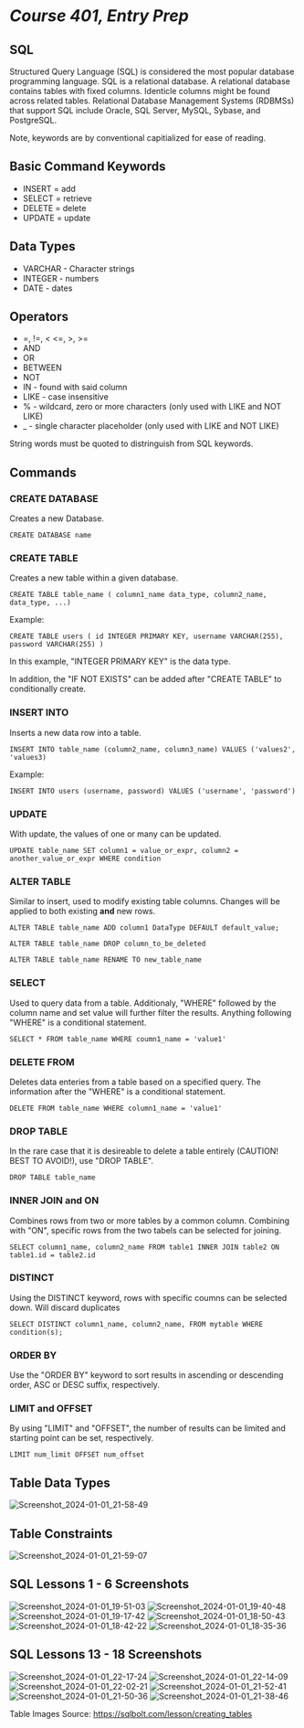 # *Course 401, Entry Prep*

## SQL

Structured Query Language (SQL) is considered the most popular database programming language. SQL is a relational database. A relational database contains tables with fixed columns. Identicle columns might be found across related tables. Relational Database Management Systems (RDBMSs) that support SQL include Oracle, SQL Server, MySQL, Sybase, and PostgreSQL.

Note, keywords are by conventional capitialized for ease of reading.

## Basic Command Keywords

+ INSERT = add
+ SELECT = retrieve
+ DELETE = delete
+ UPDATE = update

## Data Types

+ VARCHAR - Character strings
+ INTEGER - numbers
+ DATE - dates

## Operators

+ =, !=, < <=, >, >=
+ AND
+ OR
+ BETWEEN
+ NOT
+ IN - found with said column
+ LIKE - case insensitive
+ % - wildcard, zero or more characters (only used with LIKE and NOT LIKE)
+ _ - single character placeholder (only used with LIKE and NOT LIKE)

String words must be quoted to distringuish from SQL keywords.

## Commands

### CREATE DATABASE

Creates a new Database.

```CREATE DATABASE name```

### CREATE TABLE

Creates a new table within a given database.

```CREATE TABLE table_name ( column1_name data_type, column2_name, data_type, ...)```

Example:

```CREATE TABLE users ( id INTEGER PRIMARY KEY, username VARCHAR(255), password VARCHAR(255) )```

In this example, "INTEGER PRIMARY KEY" is the data type.

In addition, the "IF NOT EXISTS" can be added after "CREATE TABLE" to conditionally create.

### INSERT INTO

Inserts a new data row into a table.

```INSERT INTO table_name (column2_name, column3_name) VALUES ('values2', 'values3)```

Example:

```INSERT INTO users (username, password) VALUES ('username', 'password')```

### UPDATE

With update, the values of one or many can be updated. 

```UPDATE table_name SET column1 = value_or_expr, column2 = another_value_or_expr WHERE condition```

### ALTER TABLE

Similar to insert, used to modify existing table columns. Changes will be applied to both existing **and** new rows.

```ALTER TABLE table_name ADD column1 DataType DEFAULT default_value;```

```ALTER TABLE table_name DROP column_to_be_deleted```

```ALTER TABLE table_name RENAME TO new_table_name```

### SELECT

Used to query data from a table. Additionaly, "WHERE" followed by the column name and set value will further filter the results. Anything following "WHERE" is a conditional statement.

```SELECT * FROM table_name WHERE coumn1_name = 'value1'```

### DELETE FROM

Deletes data enteries from a table based on a specified query. The information after the "WHERE" is a conditional statement.

```DELETE FROM table_name WHERE column1_name = 'value1'```

### DROP TABLE

In the rare case that it is desireable to delete a table entirely (CAUTION! BEST TO AVOID!), use "DROP TABLE".

```DROP TABLE table_name```

### INNER JOIN and ON

Combines rows from two or more tables by a common column. Combining with "ON", specific rows from the two tabels can be selected for joining. 

```SELECT column1_name, column2_name FROM table1 INNER JOIN table2 ON table1.id = table2.id```

### DISTINCT

Using the DISTINCT keyword, rows with specific coumns can be selected down. Will discard duplicates

```SELECT DISTINCT column1_name, column2_name, FROM mytable WHERE condition(s);```

### ORDER BY

Use the "ORDER BY" keyword to sort results in ascending or descending order, ASC or DESC suffix, respectively.

### LIMIT and OFFSET

By using "LIMIT" and "OFFSET", the number of results can be limited and starting point can be set, respectively.

```LIMIT num_limit OFFSET num_offset```

## Table Data Types

![Screenshot_2024-01-01_21-58-49](https://github.com/Bradley-Hower/reading-notes/assets/139923955/441e600a-019c-4022-b376-52a5157ec183)

## Table Constraints

![Screenshot_2024-01-01_21-59-07](https://github.com/Bradley-Hower/reading-notes/assets/139923955/2cafe7ff-7616-4e9b-b7eb-716823be3e52)

## SQL Lessons 1 - 6 Screenshots
![Screenshot_2024-01-01_19-51-03](https://github.com/Bradley-Hower/reading-notes/assets/139923955/f2c6aae2-f441-4a0b-8412-c5e02c38723e)
![Screenshot_2024-01-01_19-40-48](https://github.com/Bradley-Hower/reading-notes/assets/139923955/b5c12e60-f076-42cb-aeed-416b8587743c)
![Screenshot_2024-01-01_19-17-42](https://github.com/Bradley-Hower/reading-notes/assets/139923955/244695f5-58c9-4df6-b7c0-f4d19f4901c0)
![Screenshot_2024-01-01_18-50-43](https://github.com/Bradley-Hower/reading-notes/assets/139923955/783c5cc9-db7a-4fd8-9dcc-5688b4ef3e46)
![Screenshot_2024-01-01_18-42-22](https://github.com/Bradley-Hower/reading-notes/assets/139923955/5638aebe-b21d-40d1-8d5b-94aee65a22f2)
![Screenshot_2024-01-01_18-35-36](https://github.com/Bradley-Hower/reading-notes/assets/139923955/a3e1244b-62f1-4eae-801f-353c191edca4)

## SQL Lessons 13 - 18 Screenshots

![Screenshot_2024-01-01_22-17-24](https://github.com/Bradley-Hower/reading-notes/assets/139923955/e0bff2d6-148e-4c77-881a-e25495c8c031)
![Screenshot_2024-01-01_22-14-09](https://github.com/Bradley-Hower/reading-notes/assets/139923955/40951f6f-6071-498c-b4ae-cc00fd3d3424)
![Screenshot_2024-01-01_22-02-21](https://github.com/Bradley-Hower/reading-notes/assets/139923955/a963cef7-61dc-4896-a330-e6a061b9acc1)
![Screenshot_2024-01-01_21-52-41](https://github.com/Bradley-Hower/reading-notes/assets/139923955/fcc6819e-517d-49dd-b82b-db118dbdf7c2)
![Screenshot_2024-01-01_21-50-36](https://github.com/Bradley-Hower/reading-notes/assets/139923955/caa6ebe8-d1c1-41d7-b500-93c235ef8230)
![Screenshot_2024-01-01_21-38-46](https://github.com/Bradley-Hower/reading-notes/assets/139923955/3cab0ed8-5bf9-4d1e-826b-3af0861d0401)


Table Images Source: https://sqlbolt.com/lesson/creating_tables
